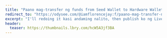 ```yaml
---
title: "Paano mag-transfer ng funds from Seed Wallet to Hardware Wallet? - Crypto With Florence #3 Live"
redirect_to: "https://odysee.com/@iamflorencejay:f/paano-mag-transfer-ng-funds-from-seed:e"
excerpt: "I'll redoing it kasi andaming nalito, then publish ko ng Live."
header:
  teaser: https://thumbnails.lbry.com/hcW5A3jf3BA
---
```

